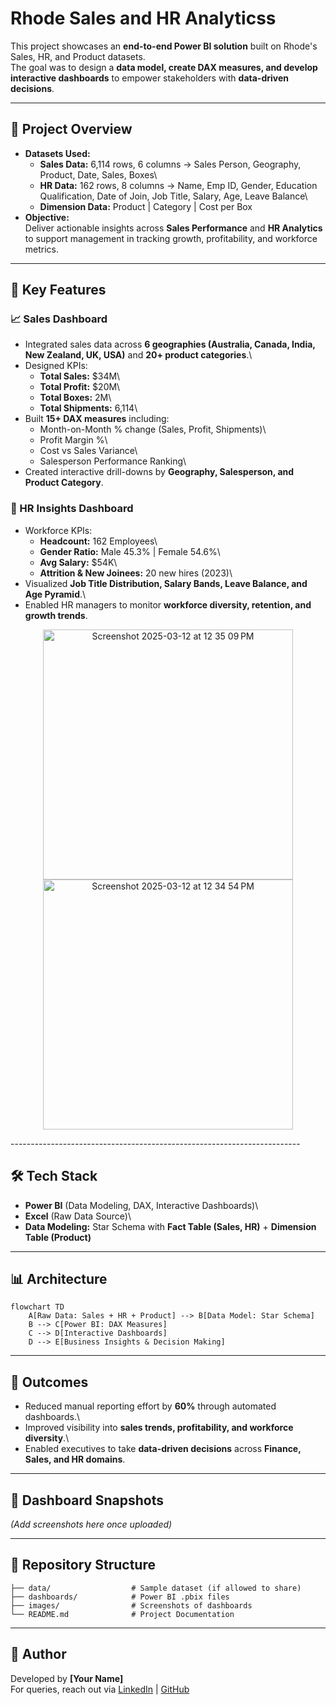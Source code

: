 # Rhode Sales and HR Analyticss

This project showcases an **end-to-end Power BI solution** built on
Rhode's Sales, HR, and Product datasets.\
The goal was to design a **data model, create DAX measures, and develop
interactive dashboards** to empower stakeholders with **data-driven
decisions**.

------------------------------------------------------------------------

## 🚀 Project Overview

-   **Datasets Used:**
    -   **Sales Data:** 6,114 rows, 6 columns → Sales Person, Geography,
        Product, Date, Sales, Boxes\
    -   **HR Data:** 162 rows, 8 columns → Name, Emp ID, Gender,
        Education Qualification, Date of Join, Job Title, Salary, Age,
        Leave Balance\
    -   **Dimension Data:** Product \| Category \| Cost per Box
-   **Objective:**\
    Deliver actionable insights across **Sales Performance** and **HR
    Analytics** to support management in tracking growth, profitability,
    and workforce metrics.

------------------------------------------------------------------------

## 🔑 Key Features

### 📈 Sales Dashboard

-   Integrated sales data across **6 geographies (Australia, Canada,
    India, New Zealand, UK, USA)** and **20+ product categories**.\
-   Designed KPIs:
    -   **Total Sales:** \$34M\
    -   **Total Profit:** \$20M\
    -   **Total Boxes:** 2M\
    -   **Total Shipments:** 6,114\
-   Built **15+ DAX measures** including:
    -   Month-on-Month % change (Sales, Profit, Shipments)\
    -   Profit Margin %\
    -   Cost vs Sales Variance\
    -   Salesperson Performance Ranking\
-   Created interactive drill-downs by **Geography, Salesperson, and
    Product Category**.

### 👥 HR Insights Dashboard

-   Workforce KPIs:
    -   **Headcount:** 162 Employees\
    -   **Gender Ratio:** Male 45.3% \| Female 54.6%\
    -   **Avg Salary:** \$54K\
    -   **Attrition & New Joinees:** 20 new hires (2023)\
-   Visualized **Job Title Distribution, Salary Bands, Leave Balance,
    and Age Pyramid**.\
-   Enabled HR managers to monitor **workforce diversity, retention, and
    growth trends**.
<p align = "center">
<img width="400" alt="Screenshot 2025-03-12 at 12 35 09 PM" src="https://github.com/user-attachments/assets/51034990-7f2e-4b39-a57d-af7186c86e37" />
<img width="400" alt="Screenshot 2025-03-12 at 12 34 54 PM" src="https://github.com/user-attachments/assets/6d4772f3-8752-4967-95f2-84c8fd4d744f" />
</p>
------------------------------------------------------------------------

## 🛠️ Tech Stack

-   **Power BI** (Data Modeling, DAX, Interactive Dashboards)\
-   **Excel** (Raw Data Source)\
-   **Data Modeling:** Star Schema with **Fact Table (Sales, HR)** +
    **Dimension Table (Product)**

------------------------------------------------------------------------

## 📊 Architecture

``` mermaid
flowchart TD
    A[Raw Data: Sales + HR + Product] --> B[Data Model: Star Schema]
    B --> C[Power BI: DAX Measures]
    C --> D[Interactive Dashboards]
    D --> E[Business Insights & Decision Making]
```

------------------------------------------------------------------------

## 📌 Outcomes

-   Reduced manual reporting effort by **60%** through automated
    dashboards.\
-   Improved visibility into **sales trends, profitability, and
    workforce diversity**.\
-   Enabled executives to take **data-driven decisions** across
    **Finance, Sales, and HR domains**.

------------------------------------------------------------------------

## 📸 Dashboard Snapshots

*(Add screenshots here once uploaded)*

------------------------------------------------------------------------

## 📂 Repository Structure

    ├── data/                  # Sample dataset (if allowed to share)
    ├── dashboards/            # Power BI .pbix files
    ├── images/                # Screenshots of dashboards
    └── README.md              # Project Documentation

------------------------------------------------------------------------

## 🙌 Author

Developed by **\[Your Name\]**\
For queries, reach out via [LinkedIn](https://www.linkedin.com) \|
[GitHub](https://github.com)

